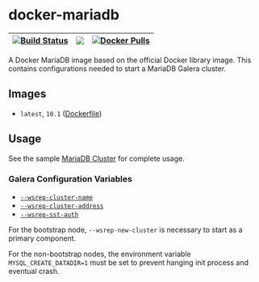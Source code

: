 # docker-mariadb

| [![Build Status](https://travis-ci.org/activatedgeek/docker-mariadb.svg?branch=master)](https://travis-ci.org/activatedgeek/docker-mariadb) | [![](https://imagelayers.io/badge/activatedgeek/mariadb:latest.svg)](https://imagelayers.io/?images=activatedgeek/mariadb:latest 'Get your own badge on imagelayers.io') | [![Docker Pulls](https://img.shields.io/docker/pulls/activatedgeek/mariadb.svg?maxAge=2592000?style=plastic)](https://hub.docker.com/r/activatedgeek/mariadb/)
|:-:|:-:|:-:|

A Docker MariaDB image based on the official Docker library image. This contains
configurations needed to start a MariaDB Galera cluster.

## Images

* `latest`, `10.1` ([Dockerfile](./Dockerfile))

## Usage

See the sample [MariaDB Cluster](https://github.com/activatedgeek/mariadb-cluster)
for complete usage.

### Galera Configuration Variables

* [`--wsrep-cluster-name`](https://mariadb.com/kb/en/mariadb/galera-cluster-system-variables/#wsrep_cluster_name)
* [`--wsrep-cluster-address`](https://mariadb.com/kb/en/mariadb/galera-cluster-system-variables/#wsrep_cluster_address)
* [`--wsrep-sst-auth`](https://mariadb.com/kb/en/mariadb/galera-cluster-system-variables/#wsrep_sst_auth)

For the bootstrap node, `--wsrep-new-cluster` is necessary to start as a primary component.

For the non-bootstrap nodes, the environment variable `MYSQL_CREATE_DATADIR=1` must be set to
prevent hanging init process and eventual crash.

